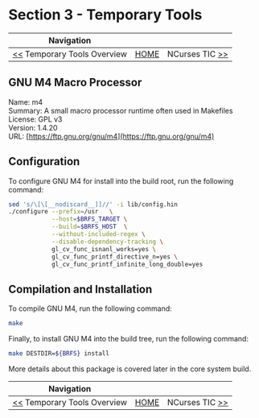 # Section 3 - Temporary Tools

| Navigation |||
| --- | --- | ---: |
| [<<](./Overview.md) Temporary Tools Overview | [HOME](../README.md) | NCurses TIC [>>](./NCursesTic.md) |

## GNU M4 Macro Processor

Name: m4<br />
Summary: A small macro processor runtime often used in Makefiles<br />
License: GPL v3<br />
Version: 1.4.20<br />
URL: [https://ftp.gnu.org/gnu/m4](https://ftp.gnu.org/gnu/m4)<br />

## Configuration

To configure GNU M4 for install into the build root, run the following command:

```bash
sed 's/\[\[__nodiscard__]]//' -i lib/config.hin
./configure --prefix=/usr   \
            --host=$BRFS_TARGET \
            --build=$BRFS_HOST  \
            --without-included-regex \
            --disable-dependency-tracking \
        	gl_cv_func_isnanl_works=yes \
	        gl_cv_func_printf_directive_n=yes \
	        gl_cv_func_printf_infinite_long_double=yes
```

## Compilation and Installation

To compile GNU M4, run the following command:

```bash
make
```

Finally, to install GNU M4 into the build tree, run the following command:

```bash
make DESTDIR=${BRFS} install
```

More details about this package is covered later in the core system build.

| Navigation |||
| --- | --- | ---: |
| [<<](./Overview.md) Temporary Tools Overview | [HOME](../README.md) | NCurses TIC [>>](./NCursesTic.md) |
